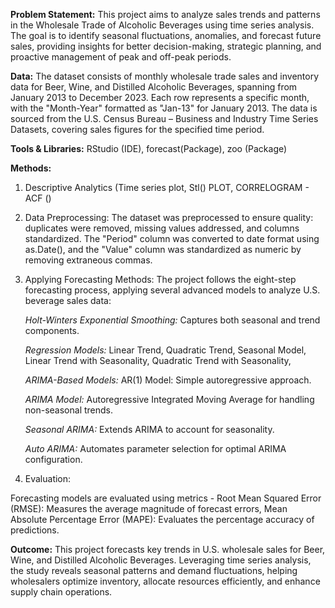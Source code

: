 **Problem Statement:** This project aims to analyze sales trends and patterns in the Wholesale Trade of Alcoholic Beverages using time series analysis. The goal is to identify seasonal fluctuations, anomalies, and forecast future sales, providing insights for better decision-making, strategic planning, and proactive management of peak and off-peak periods.


**Data:** The dataset consists of monthly wholesale trade sales and inventory data for Beer, Wine, and Distilled Alcoholic Beverages, spanning from January 2013 to December 2023. Each row represents a specific month, with the "Month-Year" formatted as "Jan-13" for January 2013. The data is sourced from the U.S. Census Bureau – Business and Industry Time Series Datasets, covering sales figures for the specified time period.


**Tools & Libraries:** RStudio (IDE), forecast(Package), zoo (Package)


**Methods:** 

1. Descriptive Analytics (Time series plot, Stl() PLOT, CORRELOGRAM - ACF ()

2. Data Preprocessing: The dataset was preprocessed to ensure quality: duplicates were removed, missing values addressed, and columns standardized.  The "Period" column was converted to date format using as.Date(), and the "Value" column was standardized as numeric by removing extraneous commas. 

3. Applying Forecasting Methods:
The project follows the eight-step forecasting process, applying several advanced models to analyze U.S. beverage sales data:

   *Holt-Winters Exponential Smoothing:* Captures both seasonal and trend components.

   *Regression Models:* Linear Trend, Quadratic Trend, Seasonal Model, Linear Trend with Seasonality, Quadratic Trend with Seasonality, 

   *ARIMA-Based Models:* AR(1) Model: Simple autoregressive approach.

   *ARIMA Model:* Autoregressive Integrated Moving Average for handling non-seasonal trends.

   *Seasonal ARIMA:* Extends ARIMA to account for seasonality.

   *Auto ARIMA:* Automates parameter selection for optimal ARIMA configuration. 


4. Evaluation:

Forecasting models are evaluated using metrics - Root Mean Squared Error (RMSE): Measures the average magnitude of forecast errors, 
Mean Absolute Percentage Error (MAPE): Evaluates the percentage accuracy of predictions.


**Outcome:** This project forecasts key trends in U.S. wholesale sales for Beer, Wine, and Distilled Alcoholic Beverages. Leveraging time series analysis, the study reveals seasonal patterns and demand fluctuations, helping wholesalers optimize inventory, allocate resources efficiently, and enhance supply chain operations. 
